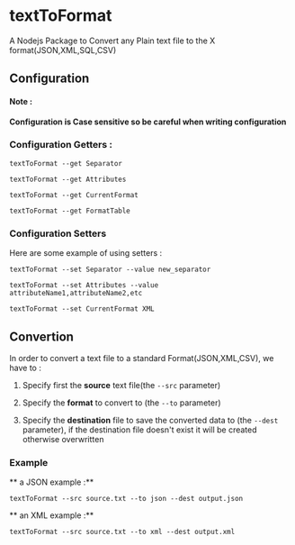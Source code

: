 # textToFormat
A Nodejs Package to Convert any Plain text file to the X format(JSON,XML,SQL,CSV)

## Configuration
#### Note :
**Configuration is Case sensitive so be careful when writing configuration**

### Configuration Getters :
```
textToFormat --get Separator
```
```
textToFormat --get Attributes
```
```
textToFormat --get CurrentFormat
```
```
textToFormat --get FormatTable
```

### Configuration Setters
Here are some example of using setters :

```
textToFormat --set Separator --value new_separator
```
```
textToFormat --set Attributes --value attributeName1,attributeName2,etc
```
```
textToFormat --set CurrentFormat XML
```

## Convertion
In order to convert a text file to a standard Format(JSON,XML,CSV),
we have to :

1) Specify first the **source** text file(the ``--src`` parameter)

2) Specify the **format** to convert to (the ``--to`` parameter)

3) Specify the **destination** file to save the converted data to (the ``--dest``  parameter), if the destination file doesn't exist
it will be created otherwise overwritten


### Example

** a JSON example :**

```
textToFormat --src source.txt --to json --dest output.json
```

** an XML example :**

```
textToFormat --src source.txt --to xml --dest output.xml
```
